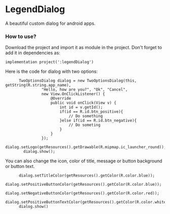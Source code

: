 # LegendDialog

A beautiful custom dialog for android apps.

### How to use?

Download the project and import it as module in the project. 
Don't forget to add it in dependencies as:

```implementation project(':legendDialog')```

Here is the code for dialog with two options:
```
      TwoOptionsDialog dialog = new TwoOptionsDialog(this, getString(R.string.app_name),
                "Hello, how are you?", "Ok", "Cancel",
                new View.OnClickListener() {
                    @Override
                    public void onClick(View v) {
                        int id = v.getId();
                        if(id == R.id.btn_positive){
                            // Do something
                        }else if(id == R.id.btn_negative){
                            // Do someting
                        }
                    }
                });
        dialog.setLogo(getResources().getDrawable(R.mipmap.ic_launcher_round));
        dialog.show();
```

You can also change the icon, color of title, message or button background or button text.
```
      dialog.setTitleColor(getResources().getColor(R.color.blue));
      dialog.setPositiveButtonColor(getResources().getColor(R.color.blue));
      dialog.setNegativeButtonColor(getResources().getColor(R.color.red));
      dialog.setPositiveButtonTextColor(getResources().getColor(R.color.white));
      dialog.show()
```
